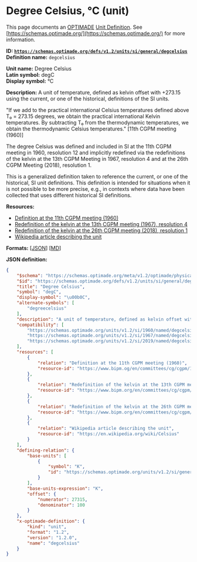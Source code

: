 # Degree Celsius, °C (unit)

This page documents an [OPTIMADE](https://www.optimade.org/) [Unit Definition](https://schemas.optimade.org/#definitions). See [https://schemas.optimade.org/](https://schemas.optimade.org/) for more information.

**ID: [`https://schemas.optimade.org/defs/v1.2/units/si/general/degcelsius`](https://schemas.optimade.org/defs/v1.2/units/si/general/degcelsius.md)**  
**Definition name:** `degcelsius`

**Unit name:** Degree Celsius  
**Latin symbol:** degC  
**Display symbol:** °C  
  
**Description:** A unit of temperature, defined as kelvin offset with +273.15 using the current, or one of the historical, definitions of the SI units.

"If we add to the practical international Celsius temperatures defined above T₀ = 273.15 degrees, we obtain the practical international Kelvin temperatures. By subtracting T₀ from the thermodynamic temperatures, we obtain the thermodynamic Celsius temperatures." [11th CGPM meeting (1960)]

The degree Celsius was defined and included in SI at the 11th CGPM meeting in 1960, resolution 12 and implicitly redefined via the redefinitions of the kelvin at the 13th CGPM Meeting in 1967, resolution 4 and at the 26th CGPM Meeting (2018), resolution 1.

This is a generalized definition taken to reference the current, or one of the historical, SI unit definitions.
This definition is intended for situations when it is not possible to be more precise, e.g., in contexts where data have been collected that uses different historical SI definitions.

**Resources:**

- [Definition at the 11th CGPM meeting (1960)](https://www.bipm.og/en/committees/cg/cgpm/11-1960)
- [Redefinition of the kelvin at the 13th CGPM meeting (1967), resolution 4](https://www.bipm.org/en/committees/cg/cgpm/13-1967/resolution-4)
- [Redefinition of the kelvin at the 26th CGPM meeting (2018), resolution 1](https://www.bipm.org/en/committees/cg/cgpm/26-2018/resolution-1)
- [Wikipedia article describing the unit](https://en.wikipedia.org/wiki/Celsius)


**Formats:** [[JSON](degcelsius.json)] [[MD](degcelsius.md)]

**JSON definition:**

``` json
{
    "$schema": "https://schemas.optimade.org/meta/v1.2/optimade/physical_unit_definition.md",
    "$id": "https://schemas.optimade.org/defs/v1.2/units/si/general/degcelsius",
    "title": "Degree Celsius",
    "symbol": "degC",
    "display-symbol": "\u00b0C",
    "alternate-symbols": [
        "degreecelsius"
    ],
    "description": "A unit of temperature, defined as kelvin offset with +273.15 using the current, or one of the historical, definitions of the SI units.\n\n\"If we add to the practical international Celsius temperatures defined above T\u2080 = 273.15 degrees, we obtain the practical international Kelvin temperatures. By subtracting T\u2080 from the thermodynamic temperatures, we obtain the thermodynamic Celsius temperatures.\" [11th CGPM meeting (1960)]\n\nThe degree Celsius was defined and included in SI at the 11th CGPM meeting in 1960, resolution 12 and implicitly redefined via the redefinitions of the kelvin at the 13th CGPM Meeting in 1967, resolution 4 and at the 26th CGPM Meeting (2018), resolution 1.\n\nThis is a generalized definition taken to reference the current, or one of the historical, SI unit definitions.\nThis definition is intended for situations when it is not possible to be more precise, e.g., in contexts where data have been collected that uses different historical SI definitions.",
    "compatibility": [
        "https://schemas.optimade.org/units/v1.2/si/1960/named/degcelsius",
        "https://schemas.optimade.org/units/v1.2/si/1967/named/degcelsius",
        "https://schemas.optimade.org/units/v1.2/si/2019/named/degcelsius"
    ],
    "resources": [
        {
            "relation": "Definition at the 11th CGPM meeting (1960)",
            "resource-id": "https://www.bipm.og/en/committees/cg/cgpm/11-1960"
        },
        {
            "relation": "Redefinition of the kelvin at the 13th CGPM meeting (1967), resolution 4",
            "resource-id": "https://www.bipm.org/en/committees/cg/cgpm/13-1967/resolution-4"
        },
        {
            "relation": "Redefinition of the kelvin at the 26th CGPM meeting (2018), resolution 1",
            "resource-id": "https://www.bipm.org/en/committees/cg/cgpm/26-2018/resolution-1"
        },
        {
            "relation": "Wikipedia article describing the unit",
            "resource-id": "https://en.wikipedia.org/wiki/Celsius"
        }
    ],
    "defining-relation": {
        "base-units": [
            {
                "symbol": "K",
                "id": "https://schemas.optimade.org/units/v1.2/si/general/kelvin"
            }
        ],
        "base-units-expression": "K",
        "offset": {
            "numerator": 27315,
            "denominator": 100
        }
    },
    "x-optimade-definition": {
        "kind": "unit",
        "format": "1.2",
        "version": "1.2.0",
        "name": "degcelsius"
    }
}
```